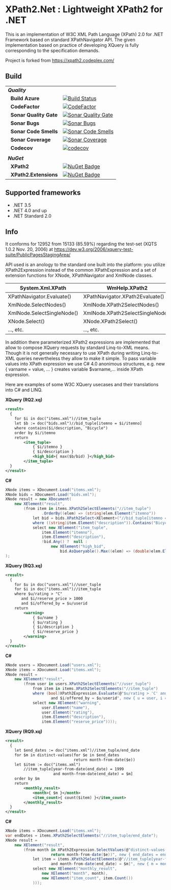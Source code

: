 # XPath2.Net : Lightweight XPath2 for .NET

This is an implementation of W3C XML Path Language (XPath) 2.0 for .NET Framework based on standard XPathNavigator API.
The given implementation based on practice of developing XQuery is fully corresponding to the specification demands.

Project is forked from https://xpath2.codeplex.com/

## Build
| | |
| --- | --- |
| ***Quality*** | &nbsp; |
| &nbsp;&nbsp;**Build Azure** | [![Build Status](https://stef.visualstudio.com/XPath2.Net/_apis/build/status/XPath2.Net)](https://stef.visualstudio.com/XPath2.Net/_build/latest?definitionId=14) |
| &nbsp;&nbsp;**CodeFactor** | [![CodeFactor](https://www.codefactor.io/repository/github/stefh/XPath2.Net/badge)](https://www.codefactor.io/repository/github/stefh/XPath2.Net)
| &nbsp;&nbsp;**Sonar Quality Gate** | [![Sonar Quality Gate](https://sonarcloud.io/api/project_badges/measure?project=StefH_XPath2.Net&metric=alert_status)](https://sonarcloud.io/project/issues?id=StefH_XPath2.Net) |
| &nbsp;&nbsp;**Sonar Bugs** | [![Sonar Bugs](https://sonarcloud.io/api/project_badges/measure?project=StefH_XPath2.Net&metric=bugs)](https://sonarcloud.io/project/issues?id=StefH_XPath2.Net&resolved=false&types=BUG) |
| &nbsp;&nbsp;**Sonar Code Smells** | [![Sonar Code Smells](https://sonarcloud.io/api/project_badges/measure?project=StefH_XPath2.Net&metric=code_smells)](https://sonarcloud.io/project/issues?id=StefH_XPath2.Net&resolved=false&types=CODE_SMELL) |
| &nbsp;&nbsp;**Sonar Coverage** | [![Sonar Coverage](https://sonarcloud.io/api/project_badges/measure?project=StefH_XPath2.Net&metric=coverage)](https://sonarcloud.io/component_measures?id=StefH_XPath2.Net&metric=coverage) |
| &nbsp;&nbsp;**Codecov** | [![codecov](https://codecov.io/gh/StefH/XPath2.Net/branch/master/graph/badge.svg)](https://codecov.io/gh/StefH/XPath2.Net) |
| |
| ***NuGet*** | &nbsp; |
| &nbsp;&nbsp;**XPath2** | [![NuGet Badge](https://buildstats.info/nuget/XPath2)](https://www.nuget.org/packages/XPath2) |
| &nbsp;&nbsp;**XPath2.Extensions** | [![NuGet Badge](https://buildstats.info/nuget/XPath2.Extensions)](https://www.nuget.org/packages/XPath2.Extensions) |

## Supported frameworks
- .NET 3.5
- .NET 4.0 and up
- .NET Standard 2.0


## Info

It conforms for 12952 from 15133 (85.59%) regarding the test-set (XQTS 1.0.2 Nov. 20, 2006) at https://dev.w3.org/2006/xquery-test-suite/PublicPagesStagingArea/

API used is an anology to the standard one built into the platform: you utilize XPath2Expression instead of the common XPathExpression and a set of extension functions for XNode, XPathNavigator and XmlNode classes.

| System.Xml.XPath 	          | WmHelp.XPath2
| ----------------------------|------------------------------
| XPathNavigator.Evaluate()   | XPathNavigator.XPath2Evaluate()
| XmlNode.SelectNodes() 	  | XmlNode.XPath2SelectNodes()
| XmlNode.SelectSingleNode()  | XmlNode.XPath2SelectSingleNode()
| XNode.Select<T>() 	      | XNode.XPath2Select<T>()
| ..., etc.                   | ..., etc.


In addition there parameterized XPath2 expressions are implemented that allow to compose XQuery requests by standard Linq-to-XML means.
Though it is not generally necessary to use XPath during writing Linq-to-XML queries nevertheless they allow to make it simple.
To pass variable values into XPath expression we use C# 4.0 anonimous structures, e.g. new { varname = value, ... } creates variable $varname,... inside XPath expression.

Here are examples of some W3C XQuery usecases and their translations into C# and LINQ.

**XQuery (RQ2.xq)**
```xml
<result>
  {
    for $i in doc("items.xml")//item_tuple
    let $b := doc("bids.xml")//bid_tuple[itemno = $i/itemno]
    where contains($i/description, "Bicycle")
    order by $i/itemno
    return
        <item_tuple>
            { $i/itemno }
            { $i/description }
            <high_bid>{ max($b/bid) }</high_bid>
        </item_tuple>
  }
</result> 
```

**C#**
```c#
XNode items = XDocument.Load("items.xml");
XNode bids = XDocument.Load("bids.xml");
XNode result = new XDocument(
    new XElement("result",
        (from item in items.XPath2SelectElements("//item_tuple")
                .OrderBy((elem) => (string)elem.Element("itemno"))                       
            let bid = bids.XPath2Select<XElement>("//bid_tuple[itemno = $i/itemno]", new { i = item })
            where ((string)item.Element("description")).Contains("Bicycle")
            select new XElement("item_tuple", 
                item.Element("itemno"),
                item.Element("description"),
                !bid.Any() ?  null :
                    new XElement("high_bid", 
                        bid.AsQueryable().Max((elem) => (double)elem.Element("bid"))))))
);
```

**XQuery (RQ3.xq)**
```xml
<result>
  {
    for $u in doc("users.xml")//user_tuple
    for $i in doc("items.xml")//item_tuple
    where $u/rating > "C" 
       and $i/reserve_price > 1000 
       and $i/offered_by = $u/userid
    return
        <warning>
            { $u/name }
            { $u/rating }
            { $i/description }
            { $i/reserve_price }
        </warning>
  }
</result>
```

**C#**
```c#
XNode users = XDocument.Load("users.xml");
XNode items = XDocument.Load("items.xml");
XNode result = 
    new XElement("result",
        (from user in users.XPath2SelectElements("//user_tuple")
            from item in items.XPath2SelectElements("//item_tuple")
            where (bool)XPath2Expression.Evaluate(@"$u/rating > 'C' and $i/reserve_price > 1000 
                    and $i/offered_by = $u/userid", new { u = user, i = item })
            select new XElement("warning",
                user.Element("name"),
                user.Element("rating"),
                item.Element("description"),
                item.Element("reserve_price"))));

```

**XQuery (RQ9.xq)**
```xml
<result>
  {
    let $end_dates := doc("items.xml")//item_tuple/end_date
    for $m in distinct-values(for $e in $end_dates 
                              return month-from-date($e))
    let $item := doc("items.xml")
        //item_tuple[year-from-date(end_date) = 1999 
                     and month-from-date(end_date) = $m]
    order by $m
    return
        <monthly_result>
            <month>{ $m }</month>
            <item_count>{ count($item) }</item_count>
        </monthly_result>
  }
</result>
```

**C#**
```c#
XNode items = XDocument.Load("items.xml");
var endDates = items.XPath2SelectElements("//item_tuple/end_date");
XNode result = 
    new XElement("result",
        (from month in XPath2Expression.SelectValues(@"distinct-values(for $e in $end_dates 
                    return month-from-date($e))", new { end_dates = endDates }).OrderBy((arg) => arg)
            let item = items.XPath2SelectElements(@"//item_tuple[year-from-date(end_date) = 1999 
                    and month-from-date(end_date) = $m]", new { m = month })
            select new XElement("monthly_result",
                new XElement("month", month),
                new XElement("item_count", item.Count())
            )));
```
